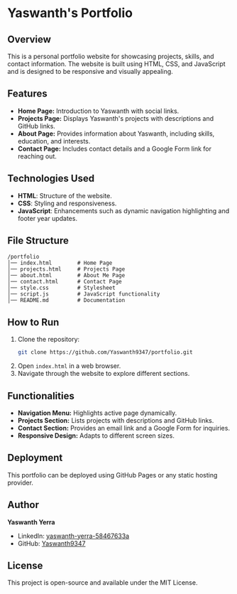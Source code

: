 # Yaswanth's Portfolio

## Overview
This is a personal portfolio website for showcasing projects, skills, and contact information. The website is built using HTML, CSS, and JavaScript and is designed to be responsive and visually appealing.

## Features
- **Home Page:** Introduction to Yaswanth with social links.
- **Projects Page:** Displays Yaswanth's projects with descriptions and GitHub links.
- **About Page:** Provides information about Yaswanth, including skills, education, and interests.
- **Contact Page:** Includes contact details and a Google Form link for reaching out.

## Technologies Used
- **HTML**: Structure of the website.
- **CSS**: Styling and responsiveness.
- **JavaScript**: Enhancements such as dynamic navigation highlighting and footer year updates.

## File Structure
```
/portfolio
│── index.html        # Home Page
│── projects.html     # Projects Page
│── about.html        # About Me Page
│── contact.html      # Contact Page
│── style.css         # Stylesheet
│── script.js         # JavaScript functionality
│── README.md         # Documentation
```

## How to Run
1. Clone the repository:
   ```bash
   git clone https://github.com/Yaswanth9347/portfolio.git
   ```
2. Open `index.html` in a web browser.
3. Navigate through the website to explore different sections.

## Functionalities
- **Navigation Menu:** Highlights active page dynamically.
- **Projects Section:** Lists projects with descriptions and GitHub links.
- **Contact Section:** Provides an email link and a Google Form for inquiries.
- **Responsive Design:** Adapts to different screen sizes.

## Deployment
This portfolio can be deployed using GitHub Pages or any static hosting provider.

## Author
**Yaswanth Yerra**  
- LinkedIn: [yaswanth-yerra-58467633a](https://www.linkedin.com/in/yaswanth-yerra-58467633a/)
- GitHub: [Yaswanth9347](https://github.com/Yaswanth9347)

## License
This project is open-source and available under the MIT License.
